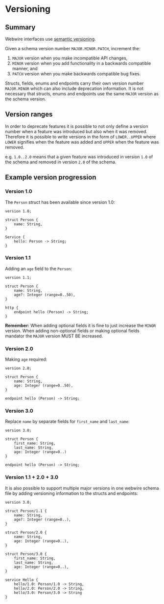 # Versioning

## Summary

Webwire interfaces use [semantic versioning](https://semver.org/).

Given a schema version number `MAJOR.MINOR.PATCH`, increment the:

1. `MAJOR` version when you make incompatible API changes,
2. `MINOR` version when you add functionality in a backwards compatible manner, and
3. `PATCH` version when you make backwards compatible bug fixes.

Structs, fields, enums and endpoints carry their own version number
`MAJOR.MINOR` which can also include deprecation information. It is not
necessary that structs, enums and endpoints use the same `MAJOR` version
as the schema version.

## Version ranges

In order to deprecate features it is possible to not only define a version
number when a feature was introduced but also when it was removed. Therefore
it is possible to write versions in the form of `LOWER..UPPER` where `LOWER`
signifies when the feature was added and `UPPER` when the feature
was removed.

e.g. `1.0..2.0` means that a given feature was introduced in version `1.0`
of the schema and removed in version `2.0` of the schema.

## Example version progression

### Version 1.0

The `Person` struct has been available since version 1.0:

```webwire
version 1.0;

struct Person {
    name: String,
}

Service {
    hello: Person -> String;
}
```

### Version 1.1

Adding an `age` field to the `Person`:

```webwire
version 1.1;

struct Person {
    name: String,
    age?: Integer (range=0..50),
}

http {
    endpoint hello (Person) -> String;
}
```

**Remember:** When adding optional fields it is fine to just increase the
`MINOR` version. When adding non-optional fields or making optional fields
mandator the `MAJOR` version MUST BE increased.

### Version 2.0

Making `age` required:

```webwire
version 2.0;

struct Person {
    name: String,
    age: Integer (range=0..50),
}

endpoint hello (Person) -> String;
```

### Version 3.0

Replace `name` by separate fields for `first_name` and `last_name`:

```webwire
version 3.0;

struct Person {
    first_name: String,
    last_name: String,
    age: Integer (range=0..)
}

endpoint hello (Person) -> String;
```

### Version 1.1 + 2.0 + 3.0

It is also possible to support multiple major versions in one webwire schema
file by adding versioning information to the structs and endpoints:

```webwire
version 3.0;

struct Person/1.1 {
    name: String,
    age?: Integer (range=0..),
}

struct Person/2.0 {
    name: String,
    age: Integer (range=0..),
}

struct Person/3.0 {
    first_name: String,
    last_name: String,
    age: Integer (range=0..),
}

service Hello {
    hello/1.0: Person/1.0 -> String,
    hello/2.0: Person/2.0 -> String,
    hello/3.0: Person/3.0 -> String
}
```
